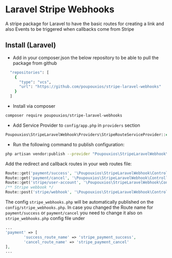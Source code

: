 # Laravel Stripe Webhooks

A stripe package for Laravel to have the basic routes for creating a link and also Events to be triggered when callbacks come from Stripe

## Install (Laravel)

* Add in your composer.json the below repository to be able to pull the package from github
```bash
  "repositories": [
    {
      "type": "vcs",
      "url": "https://github.com/poupouxios/stripe-laravel-webhooks"
    }
  ]
```

* Install via composer
```bash
composer require poupouxios/stripe-laravel-webhooks
```

* Add Service Provider to `config/app.php` in `providers` section
```php
Poupouxios\StripeLaravelWebhook\Providers\StripeRouteServiceProvider::class,
```

* Run the following command to publish configuration:

```bash
php artisan vendor:publish --provider "Poupouxios\StripeLaravelWebhook\Providers\StripeRouteServiceProvider"
```

Add the redirect and callback routes in your web routes file:
```php 
Route::get('payment/success', '\Poupouxios\StripeLaravelWebhook\Controllers\StripePaymentRedirectController@payment_success')->name('stripe_payment_success');
Route::get('payment/cancel', '\Poupouxios\StripeLaravelWebhook\Controllers\StripePaymentRedirectController@payment_cancel')->name('stripe_payment_cancel');
Route::get('stripe/user-account', '\Poupouxios\StripeLaravelWebhook\Controllers\StripeController@create_user_account');
/** Stripe webbook */
Route::post('stripe/webhook', '\Poupouxios\StripeLaravelWebhook\Controllers\StripeController@webhookAction');
```

The config `stripe_webhooks.php` will be automatically published on the `config/stripe_webhooks.php`. In case you changed the Route name for `payment/success` or `payment/cancel` 
you need to change it also on `stripe_webhooks.php` config file under 
```php
...
'payment' => [
        'success_route_name' => 'stripe_payment_success',
        'cancel_route_name' => 'stripe_payment_cancel'
],
...
```